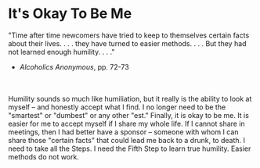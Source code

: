 # It's Okay To Be Me

"Time after time newcomers have tried to keep to themselves certain facts about their lives. . . . they have turned to easier methods. . . . But they had not learned enough humility. . . ."
* *Alcoholics Anonymous*, pp. 72-73

<br><br>
Humility sounds so much like humiliation, but it really is the ability to look at myself – and honestly accept what I find. I no longer need to be the "smartest" or "dumbest" or any other "est." Finally, it is okay to be me. It is easier for me to accept myself if I share my whole life. If I cannot share in meetings, then I had better have a sponsor – someone with whom I can share those "certain facts" that could lead me back to a drunk, to death. I need to take all the Steps. I need the Fifth Step to learn true humility. Easier methods do not work.